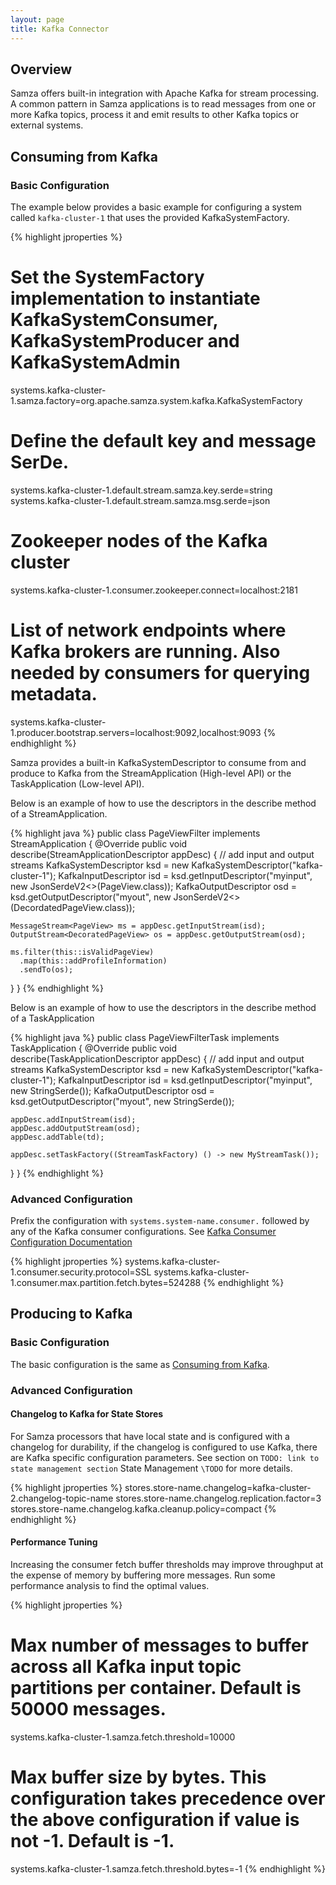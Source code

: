 ```yaml
---
layout: page
title: Kafka Connector
---
```

<!--
   Licensed to the Apache Software Foundation (ASF) under one or more
   contributor license agreements.  See the NOTICE file distributed with
   this work for additional information regarding copyright ownership.
   The ASF licenses this file to You under the Apache License, Version 2.0
   (the "License"); you may not use this file except in compliance with
   the License.  You may obtain a copy of the License at

       http://www.apache.org/licenses/LICENSE-2.0

   Unless required by applicable law or agreed to in writing, software
   distributed under the License is distributed on an "AS IS" BASIS,
   WITHOUT WARRANTIES OR CONDITIONS OF ANY KIND, either express or implied.
   See the License for the specific language governing permissions and
   limitations under the License.
-->

## Overview
Samza offers built-in integration with Apache Kafka for stream processing. A common pattern in Samza applications is to read messages from one or more Kafka topics, process it and emit results to other Kafka topics or external systems.

## Consuming from Kafka

### <a name="kafka-basic-configuration"></a>Basic Configuration

The example below provides a basic example for configuring a system called `kafka-cluster-1` that uses the provided KafkaSystemFactory.

{% highlight jproperties %}
# Set the SystemFactory implementation to instantiate KafkaSystemConsumer, KafkaSystemProducer and KafkaSystemAdmin
systems.kafka-cluster-1.samza.factory=org.apache.samza.system.kafka.KafkaSystemFactory

# Define the default key and message SerDe.
systems.kafka-cluster-1.default.stream.samza.key.serde=string
systems.kafka-cluster-1.default.stream.samza.msg.serde=json

# Zookeeper nodes of the Kafka cluster
systems.kafka-cluster-1.consumer.zookeeper.connect=localhost:2181

# List of network endpoints where Kafka brokers are running. Also needed by consumers for querying metadata.
systems.kafka-cluster-1.producer.bootstrap.servers=localhost:9092,localhost:9093
{% endhighlight %}

Samza provides a built-in KafkaSystemDescriptor to consume from and produce to Kafka from the StreamApplication (High-level API) or the TaskApplication (Low-level API).

Below is an example of how to use the descriptors in the describe method of a StreamApplication.

{% highlight java %}
public class PageViewFilter implements StreamApplication {
  @Override
  public void describe(StreamApplicationDescriptor appDesc) {
    // add input and output streams
    KafkaSystemDescriptor ksd = new KafkaSystemDescriptor("kafka-cluster-1");
    KafkaInputDescriptor<PageView> isd = ksd.getInputDescriptor("myinput", new JsonSerdeV2<>(PageView.class));
    KafkaOutputDescriptor<DecoratedPageView> osd = ksd.getOutputDescriptor("myout", new JsonSerdeV2<>(DecordatedPageView.class));

    MessageStream<PageView> ms = appDesc.getInputStream(isd);
    OutputStream<DecoratedPageView> os = appDesc.getOutputStream(osd);

    ms.filter(this::isValidPageView)
      .map(this::addProfileInformation)
      .sendTo(os);
  }
}
{% endhighlight %}

Below is an example of how to use the descriptors in the describe method of a TaskApplication

{% highlight java %}
public class PageViewFilterTask implements TaskApplication {
  @Override
  public void describe(TaskApplicationDescriptor appDesc) {
    // add input and output streams
    KafkaSystemDescriptor ksd = new KafkaSystemDescriptor("kafka-cluster-1");
    KafkaInputDescriptor<String> isd = ksd.getInputDescriptor("myinput", new StringSerde());
    KafkaOutputDescriptor<String> osd = ksd.getOutputDescriptor("myout", new StringSerde());

    appDesc.addInputStream(isd);
    appDesc.addOutputStream(osd);
    appDesc.addTable(td);

    appDesc.setTaskFactory((StreamTaskFactory) () -> new MyStreamTask());
  }
}
{% endhighlight %}

### Advanced Configuration

Prefix the configuration with `systems.system-name.consumer.` followed by any of the Kafka consumer configurations. See [Kafka Consumer Configuration Documentation](http://kafka.apache.org/documentation.html#consumerconfigs)

{% highlight jproperties %}
systems.kafka-cluster-1.consumer.security.protocol=SSL
systems.kafka-cluster-1.consumer.max.partition.fetch.bytes=524288
{% endhighlight %}

## Producing to Kafka

### Basic Configuration

The basic configuration is the same as [Consuming from Kafka](#kafka-basic-configuration).

### Advanced Configuration

#### Changelog to Kafka for State Stores

For Samza processors that have local state and is configured with a changelog for durability, if the changelog is configured to use Kafka, there are Kafka specific configuration parameters.
See section on `TODO: link to state management section` State Management `\TODO` for more details.

{% highlight jproperties %}
stores.store-name.changelog=kafka-cluster-2.changelog-topic-name
stores.store-name.changelog.replication.factor=3
stores.store-name.changelog.kafka.cleanup.policy=compact
{% endhighlight %}

#### Performance Tuning

Increasing the consumer fetch buffer thresholds may improve throughput at the expense of memory by buffering more messages. Run some performance analysis to find the optimal values.

{% highlight jproperties %}
# Max number of messages to buffer across all Kafka input topic partitions per container. Default is 50000 messages.
systems.kafka-cluster-1.samza.fetch.threshold=10000
# Max buffer size by bytes. This configuration takes precedence over the above configuration if value is not -1. Default is -1.
systems.kafka-cluster-1.samza.fetch.threshold.bytes=-1
{% endhighlight %}
